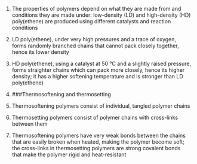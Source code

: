 1. The properties of polymers depend on what they are made from and conditions they are made under: low-density (LD) and high-density (HD) poly(ethene) are produced using different catalysts and reaction conditions
2. LD poly(ethene), under very high pressures and a trace of oxygen, forms randomly branched chains that cannot pack closely together, hence its lower density
3. HD poly(ethene), using a catalyst at 50 °C and a slightly raised pressure, forms straighter chains which can pack more closely, hence its higher density; it has a higher softening temperature and is stronger than LD poly(ethene)
4. ###Thermosoftening and thermosetting

 1. Thermosoftening polymers consist of individual, tangled polymer chains
 2. Thermosetting polymers consist of polymer chains with cross-links between them
 3. Thermosoftening polymers have very weak bonds between the chains that are easily broken when heated, making the polymer become soft; the cross-links in thermosetting polymers are strong covalent bonds that make the polymer rigid and heat-resistant
